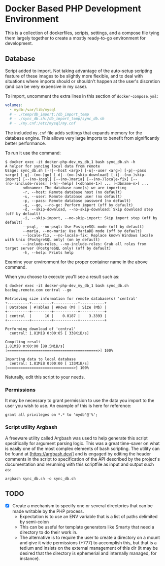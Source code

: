 # Docker Based PHP Development Environment

This is a collection of dockerfiles, scripts, settings, and a compose file tying them largely together to create a mostly ready-to-go environment for development.

## Database

Script added to import. Not taking advantage of the auto-setup scripting feature of these images to be slightly more flexible, and to deal with situations where imports should or shouldn't happen at the user's discretion (and can be very expensive in my case).

To import, uncomment the extra lines in this section of `docker-compose.yml`:

```yaml
volumes:
  - mydb:/var/lib/mysql
  # - ./temp/db_import:/db_import_temp
  # - ./sync_db.sh:/db_import_temp/sync_db.sh
  # - ./my.cnf:/etc/mysql/my.cnf
```

The included `my.cnf` file adds settings that expands memory for the database engine.  This allows very large imports to benefit from significantly better performance.

To run it use the command:

```console
$ docker exec -it docker-php-dev_my_db_1 bash sync_db.sh -h
A helper for syncing local data from remote
Usage: sync_db.sh [-r|--host <arg>] [-u|--user <arg>] [-p|--pass <arg>] [-g|--(no-)go] [-d|--(no-)skip-download] [-i|--(no-)skip-import] [--(no-)psql] [--(no-)maria] [--(no-)locale-fix] [--(no-)include-roles] [-h|--help] [<dbname-1>] ... [<dbname-n>] ...
        <dbname>: The database name(s) we are importing
        -r, --host: Remote database host (no default)
        -u, --user: Remote database user (no default)
        -p, --pass: Remote database password (no default)
        -g, --go, --no-go: Perform import (off by default)
        -d, --skip-download, --no-skip-download: Skip download step (off by default)
        -i, --skip-import, --no-skip-import: Skip import step (off by default)
        --psql, --no-psql: Use PostgreSQL mode (off by default)
        --maria, --no-maria: Use MariaDB mode (off by default)
        --locale-fix, --no-locale-fix: Replace known Windows locale with Unix (PostgreSQL only) (on by default)
        --include-roles, --no-include-roles: Grab all roles from target server (PostgreSQL only) (off by default)
        -h, --help: Prints help
```

Examine your environment for the proper container name in the above command.

When you choose to execute you'll see a result such as:

```console
$ docker exec -it docker-php-dev_my_db_1 bash sync_db.sh backup.remote.com central --go

Retrieving size information for remote database(s) 'central'
+----------+---------+-----------+-----------+
| Database | #Tables | #Rows (M) | Size (Mb) |
+----------+---------+-----------+-----------+
| central  |      16 |    0.0187 |    3.3393 |
+----------+---------+-----------+-----------+

Performing download of 'central'
  central: 1.81MiB 0:00:05 [ 338KiB/s]

Compiling result
1.81MiB 0:00:00 [88.5MiB/s] [=========================================>] 100% 

Importing data to local database
  central: 1.81MiB 0:00:00 [ 133MiB/s] [==============================>] 100%
```

Naturally, edit this script to your needs.

### Permissions

It may be necessary to grant permission to use the data you import to the user you wish to use.  An example of this is here for reference:

```mysql
grant all privileges on *.* to 'mydb'@'%';
```

### Script utility Argbash

A freeware utility called Argbash was used to help generate this script specifically for argument parsing logic.  This was a great time-saver on what is easily one of the most complex elements of bash scripting.  The utility can be found at [https://argbash.dev/] and is engaged by editing the header comments in the script to specification of the API described by the project's documentation and rerunning with this scriptfile as input and output such as:

```console
argbash sync_db.sh -o sync_db.sh
```

## TODO

- [x] Create a mechanism to specify one or several directories that can be made writable by the PHP process.
    - Expectation is to use an ENV variable that is a list of paths delimited by semi-colon
    - This can be useful for template generators like Smarty that need a directory to do their work in.
    - The alternative is to require the user to create a directory on a mount and give it wide permissions (+777) to accomplish this, but that is a tedium and insists on the external management of this dir (it may be desired that the directory is ephemerial and internally managed, for instance).
